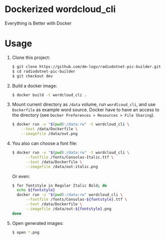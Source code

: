 # Dockerized wordcloud_cli

Everything is Better with Docker


# Usage

1. Clone this project: 

    ```sh
    $ git clone https://github.com/dm-logv/radiodotnet-pic-builder.git 
    $ cd radiodotnet-pic-builder
    $ git checkout dev
    ```

1. Build a docker image:
    
    ```sh
    $ docker build -t wordcloud_cli .
    ```

1. Mount current directory as `/data` volume, run `wordlcoud_cli`, and use `Dockerfile` as example word source.
   Docker have to have an access to the directory (see `Docker Preferences > Resources > File Sharing`).

    ```sh
    $ docker run -v "$(pwd):/data:rw" -t wordcloud_cli \
        --text /data/Dockerfile \
        --imagefile /data/out.png
    ```

1. You also can choose a font file:

    ```sh
    $ docker run -v "$(pwd):/data:rw" -t wordcloud_cli \
          --fontfile /fonts/Consolas-Italic.ttf \
          --text /data/Dockerfile \
          --imagefile /data/out-italic.png
    ```
  
    Or even:
  
    ```sh
    $ for fontstyle in Regular Italic Bold; do 
      echo ${fontstyle}
      docker run -v "$(pwd):/data:rw" wordcloud_cli \
          --fontfile /fonts/Consolas-${fontstyle}.ttf \
          --text /data/Dockerfile \
          --imagefile /data/out-${fontstyle}.png
    done
    ```

1. Open generated images:

    ```sh
    $ open *.png
    ```
